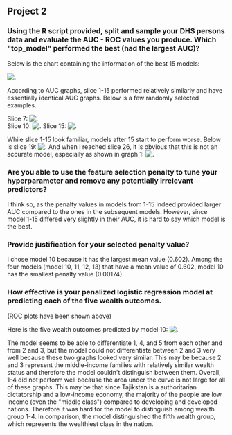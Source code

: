 ## Project 2 ##

### Using the R script provided, split and sample your DHS persons data and evaluate the AUC - ROC values you produce. Which "top_model" performed the best (had the largest AUC)? ###
Below is the chart containing the information of the best 15 models: 

![.](auc_chart.png)

According to AUC graphs, slice 1-15 performed relatively similarly and have essentially identical AUC graphs. Below is a few randomly selected examples.

Slice 7:
![.](lr_auc_7.png)  
Slice 10:
![.](lr_auc_11.png) 
Slice 15:
![.](17.png) 

While slice 1-15 look familiar, models after 15 start to perform worse. Below is slice 19:
![.](15.png) 
And when I reached slice 26, it is obvious that this is not an accurate model, especially as shown in graph 1: 
![.](26.png) 

### Are you able to use the feature selection penalty to tune your hyperparameter and remove any potentially irrelevant predictors? 

I think so, as the penalty values in models from 1-15 indeed provided larger AUC compared to the ones in the subsequent models. However, since model 1-15 differed very slightly in their AUC, it is hard to say which model is the best. 

### Provide justification for your selected penalty value? ###

I chose model 10 because it has the largest mean value (0.602). Among the four models (model 10, 11, 12, 13) that have a mean value of 0.602, model 10 has the smallest penalty value (0.00174). 

### How effective is your penalized logistic regression model at predicting each of the five wealth outcomes. ###
(ROC plots have been shown above) 

Here is the five wealth outcomes predicted by model 10:
![.](lr_auc_11.png) 

The model seems to be able to differentiate 1, 4, and 5 from each other and from 2 and 3, but the model could not differentiate between 2 and 3 very well because these two graphs looked very similar. This may be because 2 and 3 represent the middle-income families with relatively similar wealth status and therefore the model couldn't distinguish between them. Overall, 1-4 did not perform well because the area under the curve is not large for all of these graphs. This may be that since Tajikstan is a authoritarian dictatorship and a low-income economy, the majority of the people are low income (even the "middle class") compared to developing and developed nations. Therefore it was hard for the model to distinguish among wealth group 1-4. In comparison, the model distinguished the fifth wealth group, which represents the wealthiest class in the nation. 
